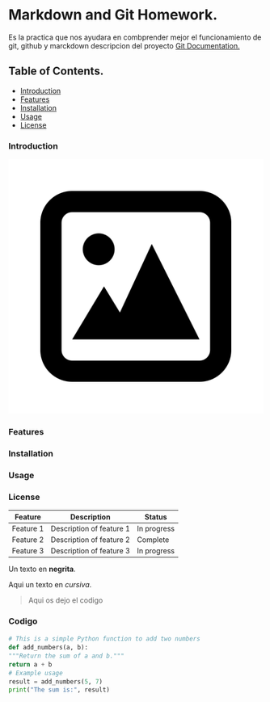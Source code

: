# Markdown and Git Homework.

Es la practica que nos ayudara en combprender mejor el funcionamiento de git, github y marckdown
descripcion del proyecto [Git Documentation.](https://git-scm.com/doc)

## Table of Contents.

- [Introduction](#introduction)
- [Features](#features)
- [Installation](#installation)
- [Usage](#usage)
- [License](#license)

### Introduction

![Project logo](images/logo.jpg)

### Features


### Installation


### Usage


### License


| Feature   | Description              | Status     |
|-----------|--------------------------|------------|
|Feature 1  | Description of feature 1 | In progress|
|Feature 2  | Description of feature 2 | Complete   |
|Feature 3  | Description of feature 3 | In progress|

Un texto en **negrita**.

Aqui un texto en _cursiva_.

> Aqui os dejo el codigo

### Codigo
```python
# This is a simple Python function to add two numbers
def add_numbers(a, b):
"""Return the sum of a and b."""
return a + b
# Example usage
result = add_numbers(5, 7)
print("The sum is:", result)
```